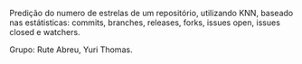 Predição do numero de estrelas de um repositório, utilizando KNN,  baseado nas estátisticas: commits, branches, releases, forks, issues open, issues closed e watchers.

Grupo: Rute Abreu,
       Yuri Thomas.

